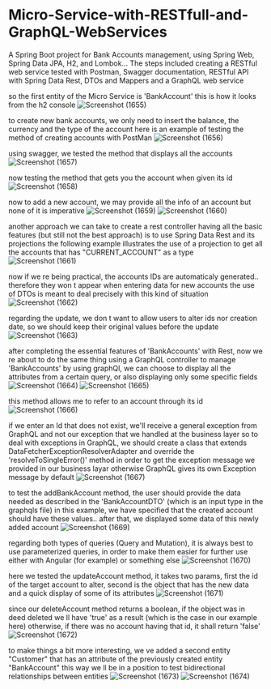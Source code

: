 # Micro-Service-with-RESTfull-and-GraphQL-WebServices
A Spring Boot project for Bank Accounts management, using Spring Web, Spring Data JPA, H2, and Lombok... The steps included creating a RESTful web service tested with Postman, Swagger documentation, RESTful API with Spring Data Rest, DTOs and Mappers and a GraphQL web service



so the first entity of the Micro Service is 'BankAccount' 
this is how it looks from the h2 console
![Screenshot (1655)](https://github.com/YassineAlami/Micro-Service-with-RESTfull-and-GraphQL-WebServices/assets/40896739/21dbf049-352b-4c8b-9474-833a69e4c694)


to create new bank accounts, we only need to insert the balance, the currency and the type of the account
here is an example of testing the method of creating accounts with PostMan
![Screenshot (1656)](https://github.com/YassineAlami/Micro-Service-with-RESTfull-and-GraphQL-WebServices/assets/40896739/82842cae-13a9-4ed1-9d2d-08bf3b0de7e7)


using swagger, we tested the method that displays all the accounts
![Screenshot (1657)](https://github.com/YassineAlami/Micro-Service-with-RESTfull-and-GraphQL-WebServices/assets/40896739/2ab87349-be8a-4d2f-9668-bd5987895ad1)


now testing the method that gets you the account when given its id
![Screenshot (1658)](https://github.com/YassineAlami/Micro-Service-with-RESTfull-and-GraphQL-WebServices/assets/40896739/982d9fcc-3149-4b14-aed5-821b5fcfdb30)


now to add a new account, we may provide all the info of an account but none of it is imperative
![Screenshot (1659)](https://github.com/YassineAlami/Micro-Service-with-RESTfull-and-GraphQL-WebServices/assets/40896739/e38903c4-1b21-4279-9b01-9f4d7b8721cf)
![Screenshot (1660)](https://github.com/YassineAlami/Micro-Service-with-RESTfull-and-GraphQL-WebServices/assets/40896739/062c65fe-fe65-4e21-a8ac-82079fb315aa)


another approach we can take to create a rest controller having all the basic features (but still not the best approach) is to use Spring Data Rest and its projections
the following example illustrates the use of a projection to get all the accounts that has "CURRENT_ACCOUNT" as a type
![Screenshot (1661)](https://github.com/YassineAlami/Micro-Service-with-RESTfull-and-GraphQL-WebServices/assets/40896739/76f4cba7-c917-444e-ab1d-dabc112c12be)


now if we re being practical, the accounts IDs are automaticaly generated.. therefore they won t appear when entering data for new accounts
the use of DTOs is meant to deal precisely with this kind of situation
![Screenshot (1662)](https://github.com/YassineAlami/Micro-Service-with-RESTfull-and-GraphQL-WebServices/assets/40896739/b03a491f-02a1-47e1-9e2d-15c5c127b139)


regarding the update, we don t want to allow users to alter ids nor creation date, so we should keep their original values before the update
![Screenshot (1663)](https://github.com/YassineAlami/Micro-Service-with-RESTfull-and-GraphQL-WebServices/assets/40896739/f481a1c1-3c62-42ec-ae9b-da947001da8c)


after completing the essential features of 'BankAccounts' with Rest, now we re about to do the same thing using a GraphQL controller to manage 'BankAccounts'
by using graphQl, we can choose to display all the attributes from a certain query, or also displaying only some specific fields
![Screenshot (1664)](https://github.com/YassineAlami/Micro-Service-with-RESTfull-and-GraphQL-WebServices/assets/40896739/553442ed-e57a-41a9-8535-071c1c14c41b)
![Screenshot (1665)](https://github.com/YassineAlami/Micro-Service-with-RESTfull-and-GraphQL-WebServices/assets/40896739/631958be-da06-463f-9ab1-64c0c77031e8)


this method allows me to refer to an account through its id
![Screenshot (1666)](https://github.com/YassineAlami/Micro-Service-with-RESTfull-and-GraphQL-WebServices/assets/40896739/e59d4635-a464-405b-8740-ab3f0df3d62a)


if we enter an Id that does not exist, we'll receive a general exception from GraphQL and not our exception that we handled at the business layer
so to deal with exceptions in GraphQL, we should create a class that extends DataFetcherExceptionResolverAdapter and override the 'resolveToSingleError()' method in  order to get the exception  message we provided in our business layar
otherwise GraphQL gives its own Exception message by default
![Screenshot (1667)](https://github.com/YassineAlami/Micro-Service-with-RESTfull-and-GraphQL-WebServices/assets/40896739/a714f7e3-40e8-4ec7-a346-5e486de6aa44)


to test the addBankAccount method, the user should provide the data needed as described in the 'BankAccountDTO' (which is an input type in the graphqls file)
in this example, we have specified that the created account should have these values.. after that, we displayed some data of this newly added account
![Screenshot (1669)](https://github.com/YassineAlami/Micro-Service-with-RESTfull-and-GraphQL-WebServices/assets/40896739/83d2954c-be74-44a8-967c-6982c3803c62)


regarding both types of queries (Query and Mutation), it is always best to use parameterized queries, in order to make them easier for further use either with Angular (for example) or something else
![Screenshot (1670)](https://github.com/YassineAlami/Micro-Service-with-RESTfull-and-GraphQL-WebServices/assets/40896739/02342329-8226-463e-9fd2-bb07e81d345d)


here we tested the updateAccount method, it takes two params, first the id of the target account to alter, second is the object that has the new data
and a quick display of some of its attributes
![Screenshot (1671)](https://github.com/YassineAlami/Micro-Service-with-RESTfull-and-GraphQL-WebServices/assets/40896739/021d1960-4dab-4184-b989-1401829c301a)


since our deleteAccount method returns a boolean, if the object was in deed deleted we ll have 'true' as a result (which is the case in our example here)
otherwise, if there was no account having that id, it shall return 'false'
![Screenshot (1672)](https://github.com/YassineAlami/Micro-Service-with-RESTfull-and-GraphQL-WebServices/assets/40896739/04f00f5e-f36b-4519-a7c2-ad172fce0550)


to make things a bit more interesting, we ve added a second entity "Customer" that has an attribute of the previously created entity "BankAccount"
this way we ll be in a position to test bidirectional relationships between entities
![Screenshot (1673)](https://github.com/YassineAlami/Micro-Service-with-RESTfull-and-GraphQL-WebServices/assets/40896739/60f918af-5c7b-4301-8a40-64e632186507)
![Screenshot (1674)](https://github.com/YassineAlami/Micro-Service-with-RESTfull-and-GraphQL-WebServices/assets/40896739/22991cb8-78cc-4103-87c9-2446c1ffa16d)





